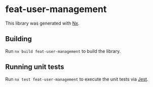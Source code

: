 # feat-user-management

This library was generated with [Nx](https://nx.dev).

## Building

Run `nx build feat-user-management` to build the library.

## Running unit tests

Run `nx test feat-user-management` to execute the unit tests via [Jest](https://jestjs.io).
